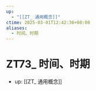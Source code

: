 ```yaml
---
up:
  - "[[ZT_ 通用概念]]"
ctime: 2025-03-01T12:42:36+08:00
aliases:
  - 时间、时期
---
```


# ZT73_ 时间、时期

- up: [[ZT_ 通用概念]]
